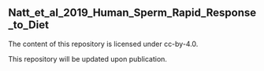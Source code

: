 ## Natt_et_al_2019_Human_Sperm_Rapid_Response_to_Diet

The content of this repository is licensed under cc-by-4.0.

This repository will be updated upon publication.
